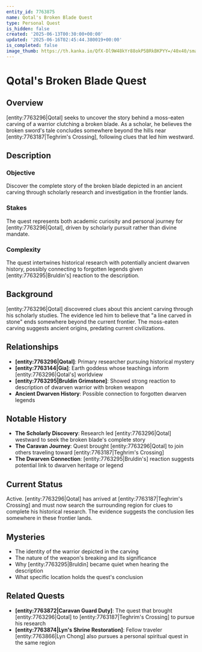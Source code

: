 ```yaml
---
entity_id: 7763875
name: Qotal's Broken Blade Quest
type: Personal Quest
is_hidden: false
created: '2025-06-13T00:30:00+00:00'
updated: '2025-06-16T02:45:44.380019+00:00'
is_completed: false
image_thumb: https://th.kanka.io/QfX-Dl9W48kYr88okP5BRkBKPYY=/40x40/smart/src/campaigns/322885/9f2486ba-55b0-44ec-8394-af0e75cd31dc.png
---
```


# Qotal's Broken Blade Quest

## Overview

[entity:7763296|Qotal] seeks to uncover the story behind a moss-eaten carving of a warrior clutching a broken blade. As a scholar, he believes the broken sword's tale concludes somewhere beyond the hills near [entity:7763187|Teghrim's Crossing], following clues that led him westward.

## Description

### Objective

Discover the complete story of the broken blade depicted in an ancient carving through scholarly research and investigation in the frontier lands.

### Stakes

The quest represents both academic curiosity and personal journey for [entity:7763296|Qotal], driven by scholarly pursuit rather than divine mandate.

### Complexity

The quest intertwines historical research with potentially ancient dwarven history, possibly connecting to forgotten legends given [entity:7763295|Bruldin's] reaction to the description.

## Background

[entity:7763296|Qotal] discovered clues about this ancient carving through his scholarly studies. The evidence led him to believe that "a line carved in stone" ends somewhere beyond the current frontier. The moss-eaten carving suggests ancient origins, predating current civilizations.

## Relationships

- **[entity:7763296|Qotal]**: Primary researcher pursuing historical mystery
- **[entity:7763144|Gia]**: Earth goddess whose teachings inform [entity:7763296|Qotal's] worldview
- **[entity:7763295|Bruldin Grimstone]**: Showed strong reaction to description of dwarven warrior with broken weapon
- **Ancient Dwarven History**: Possible connection to forgotten dwarven legends

## Notable History

- **The Scholarly Discovery**: Research led [entity:7763296|Qotal] westward to seek the broken blade's complete story
- **The Caravan Journey**: Quest brought [entity:7763296|Qotal] to join others traveling toward [entity:7763187|Teghrim's Crossing]
- **The Dwarven Connection**: [entity:7763295|Bruldin's] reaction suggests potential link to dwarven heritage or legend

## Current Status

Active. [entity:7763296|Qotal] has arrived at [entity:7763187|Teghrim's Crossing] and must now search the surrounding region for clues to complete his historical research. The evidence suggests the conclusion lies somewhere in these frontier lands.

## Mysteries

- The identity of the warrior depicted in the carving
- The nature of the weapon's breaking and its significance
- Why [entity:7763295|Bruldin] became quiet when hearing the description
- What specific location holds the quest's conclusion

## Related Quests

- **[entity:7763872|Caravan Guard Duty]**: The quest that brought [entity:7763296|Qotal] to [entity:7763187|Teghrim's Crossing] to pursue his research
- **[entity:7763874|Lyn's Shrine Restoration]**: Fellow traveler [entity:7763866|Lyn Chong] also pursues a personal spiritual quest in the same region